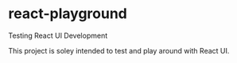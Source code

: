 # react-playground
Testing React UI Development

This project is soley intended to test and play around with React UI.
